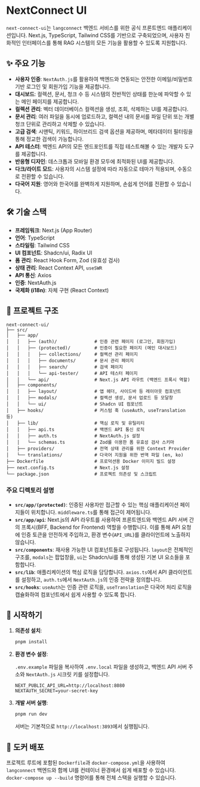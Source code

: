 # NextConnect UI

`next-connect-ui`는 `langconnect` 백엔드 서비스를 위한 공식 프론트엔드 애플리케이션입니다. Next.js, TypeScript, Tailwind CSS를 기반으로 구축되었으며, 사용자 친화적인 인터페이스를 통해 RAG 시스템의 모든 기능을 활용할 수 있도록 지원합니다.

## ✨ 주요 기능

- **사용자 인증**: `NextAuth.js`를 활용하여 백엔드와 연동되는 안전한 이메일/비밀번호 기반 로그인 및 회원가입 기능을 제공합니다.
- **대시보드**: 컬렉션, 문서, 청크 수 등 시스템의 전반적인 상태를 한눈에 파악할 수 있는 메인 페이지를 제공합니다.
- **컬렉션 관리**: 벡터 데이터베이스 컬렉션을 생성, 조회, 삭제하는 UI를 제공합니다.
- **문서 관리**: 여러 파일을 동시에 업로드하고, 컬렉션 내의 문서를 파일 단위 또는 개별 청크 단위로 관리하고 삭제할 수 있습니다.
- **고급 검색**: 시맨틱, 키워드, 하이브리드 검색 옵션을 제공하며, 메타데이터 필터링을 통해 정교한 검색이 가능합니다.
- **API 테스터**: 백엔드 API의 모든 엔드포인트를 직접 테스트해볼 수 있는 개발자 도구를 제공합니다.
- **반응형 디자인**: 데스크톱과 모바일 환경 모두에 최적화된 UI를 제공합니다.
- **다크/라이트 모드**: 사용자의 시스템 설정에 따라 자동으로 테마가 적용되며, 수동으로 전환할 수 있습니다.
- **다국어 지원**: 영어와 한국어를 완벽하게 지원하며, 손쉽게 언어를 전환할 수 있습니다.

## 🛠️ 기술 스택

- **프레임워크**: Next.js (App Router)
- **언어**: TypeScript
- **스타일링**: Tailwind CSS
- **UI 컴포넌트**: Shadcn/ui, Radix UI
- **폼 관리**: React Hook Form, Zod (유효성 검사)
- **상태 관리**: React Context API, `useSWR`
- **API 통신**: Axios
- **인증**: NextAuth.js
- **국제화 (i18n)**: 자체 구현 (React Context)

## 📂 프로젝트 구조

```
next-connect-ui/
├── src/
│   ├── app/
│   │   ├── (auth)/              # 인증 관련 페이지 (로그인, 회원가입)
│   │   ├── (protected)/         # 인증이 필요한 페이지 (메인 대시보드)
│   │   │   ├── collections/     # 컬렉션 관리 페이지
│   │   │   ├── documents/       # 문서 관리 페이지
│   │   │   ├── search/          # 검색 페이지
│   │   │   └── api-tester/      # API 테스터 페이지
│   │   └── api/                 # Next.js API 라우트 (백엔드 프록시 역할)
│   ├── components/
│   │   ├── layout/              # 앱 헤더, 사이드바 등 레이아웃 컴포넌트
│   │   ├── modals/              # 컬렉션 생성, 문서 업로드 등 모달창
│   │   └── ui/                  # Shadcn UI 컴포넌트
│   ├── hooks/                   # 커스텀 훅 (useAuth, useTranslation 등)
│   ├── lib/                     # 핵심 로직 및 유틸리티
│   │   ├── api.ts               # 백엔드 API 통신 로직
│   │   ├── auth.ts              # NextAuth.js 설정
│   │   └── schemas.ts           # Zod를 이용한 폼 유효성 검사 스키마
│   ├── providers/               # 전역 상태 관리를 위한 Context Provider
│   └── translations/            # 다국어 지원을 위한 번역 파일 (en, ko)
├── Dockerfile                   # 프로덕션용 Docker 이미지 빌드 설정
├── next.config.ts               # Next.js 설정
└── package.json                 # 프로젝트 의존성 및 스크립트
```

### 주요 디렉토리 설명

- **`src/app/(protected)`**: 인증된 사용자만 접근할 수 있는 핵심 애플리케이션 페이지들이 위치합니다. `middleware.ts`를 통해 접근이 제어됩니다.
- **`src/app/api`**: Next.js의 API 라우트를 사용하여 프론트엔드와 백엔드 API 서버 간의 프록시(BFF, Backend for Frontend) 역할을 수행합니다. 이를 통해 API 요청에 인증 토큰을 안전하게 주입하고, 환경 변수(`API_URL`)를 클라이언트에 노출하지 않습니다.
- **`src/components`**: 재사용 가능한 UI 컴포넌트들로 구성됩니다. `layout`은 전체적인 구조를, `modals`는 팝업창을, `ui`는 Shadcn/ui를 통해 생성된 기본 UI 요소들을 포함합니다.
- **`src/lib`**: 애플리케이션의 핵심 로직을 담당합니다. `axios.ts`에서 API 클라이언트를 설정하고, `auth.ts`에서 `NextAuth.js`의 인증 전략을 정의합니다.
- **`src/hooks`**: `useAuth`는 인증 관련 로직을, `useTranslation`은 다국어 처리 로직을 캡슐화하여 컴포넌트에서 쉽게 사용할 수 있도록 합니다.

## 🚀 시작하기

1.  **의존성 설치**:

    ```bash
    pnpm install
    ```

2.  **환경 변수 설정**:

    `.env.example` 파일을 복사하여 `.env.local` 파일을 생성하고, 백엔드 API 서버 주소와 `NextAuth.js` 시크릿 키를 설정합니다.

    ```env
    NEXT_PUBLIC_API_URL=http://localhost:8080
    NEXTAUTH_SECRET=your-secret-key
    ```

3.  **개발 서버 실행**:

    ```bash
    pnpm run dev
    ```

    서버는 기본적으로 `http://localhost:3893`에서 실행됩니다.

## 🐳 도커 배포

프로젝트 루트에 포함된 `Dockerfile`과 `docker-compose.yml`을 사용하여 `langconnect` 백엔드와 함께 UI를 컨테이너 환경에서 쉽게 배포할 수 있습니다. `docker-compose up --build` 명령어를 통해 전체 스택을 실행할 수 있습니다.
